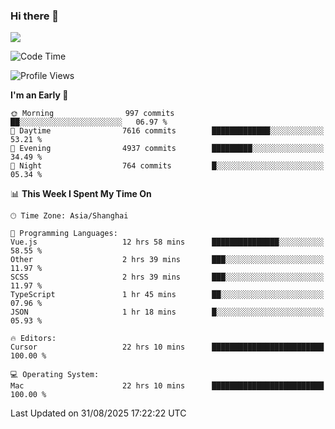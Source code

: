 ### Hi there 👋

<!--
**JJAYCHEN1e/jjaychen1e** is a ✨ _special_ ✨ repository because its `README.md` (this file) appears on your GitHub profile.

Here are some ideas to get you started:

- 🔭 I’m currently working on ...
- 🌱 I’m currently learning ...
- 👯 I’m looking to collaborate on ...
- 🤔 I’m looking for help with ...
- 💬 Ask me about ...
- 📫 How to reach me: ...
- 😄 Pronouns: ...
- ⚡ Fun fact: ...
-->

[![](https://github-readme-stats.vercel.app/api?username=jjaychen1e&show_icons=true)](https://github.com/jjaychen1e/github-readme-stats?count_private=true)

<!--START_SECTION:waka-->
![Code Time](http://img.shields.io/badge/Code%20Time-2%2C305%20hrs%2053%20mins-blue)

![Profile Views](http://img.shields.io/badge/Profile%20Views-2-blue)

**I'm an Early 🐤** 

```text
🌞 Morning                997 commits         ██░░░░░░░░░░░░░░░░░░░░░░░   06.97 % 
🌆 Daytime                7616 commits        █████████████░░░░░░░░░░░░   53.21 % 
🌃 Evening                4937 commits        █████████░░░░░░░░░░░░░░░░   34.49 % 
🌙 Night                  764 commits         █░░░░░░░░░░░░░░░░░░░░░░░░   05.34 % 
```


📊 **This Week I Spent My Time On** 

```text
🕑︎ Time Zone: Asia/Shanghai

💬 Programming Languages: 
Vue.js                   12 hrs 58 mins      ███████████████░░░░░░░░░░   58.55 % 
Other                    2 hrs 39 mins       ███░░░░░░░░░░░░░░░░░░░░░░   11.97 % 
SCSS                     2 hrs 39 mins       ███░░░░░░░░░░░░░░░░░░░░░░   11.97 % 
TypeScript               1 hr 45 mins        ██░░░░░░░░░░░░░░░░░░░░░░░   07.96 % 
JSON                     1 hr 18 mins        █░░░░░░░░░░░░░░░░░░░░░░░░   05.93 % 

🔥 Editors: 
Cursor                   22 hrs 10 mins      █████████████████████████   100.00 % 

💻 Operating System: 
Mac                      22 hrs 10 mins      █████████████████████████   100.00 % 
```


 Last Updated on 31/08/2025 17:22:22 UTC
<!--END_SECTION:waka-->
